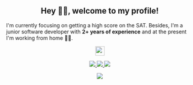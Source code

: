 <h2 align="center">Hey 👋😁, welcome to my profile!</h2>

I'm currently focusing on getting a high score on the SAT. Besides, I'm a junior software developer with **2+ years of experience** and at the present I'm working from home 👨‍💻.

<p align="center">
  <a href="https://www.linkedin.com/in/bryanpsouza/">
    <img src="https://img.shields.io/badge/linkedin-%230077B5.svg?&style=for-the-badge&logo=linkedin&logoColor=white" height=25>
  </a>
</p>

<p align="center">
  <a href="https://github.com/BryanSouza">
    <img src="https://badges.pufler.dev/visits/BryanSouza/BryanSouza?style=flat-square&color=black&logo=github">
  </a>
  <a href="https://github.com/BryanSouza?tab=repositories">
    <img src="https://badges.pufler.dev/repos/BryanSouza?style=flat-square&color=black&logo=github">
  </a>
  <a href="https://github.com/BryanSouza">
    <img src="https://img.shields.io/github/followers/BryanSouza?style=social">
  </a>
</p>

<div align="center">
  <img src="https://github-readme-stats.vercel.app/api?username=BryanSouza&show_icons=true">
</div>
